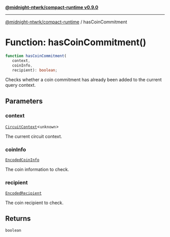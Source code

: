 [**@midnight-ntwrk/compact-runtime v0.9.0**](../README.md)

***

[@midnight-ntwrk/compact-runtime](../globals.md) / hasCoinCommitment

# Function: hasCoinCommitment()

```ts
function hasCoinCommitment(
   context, 
   coinInfo, 
   recipient): boolean;
```

Checks whether a coin commitment has already been added to the current query context.

## Parameters

### context

[`CircuitContext`](../interfaces/CircuitContext.md)\<`unknown`\>

The current circuit context.

### coinInfo

[`EncodedCoinInfo`](../interfaces/EncodedCoinInfo.md)

The coin information to check.

### recipient

[`EncodedRecipient`](../interfaces/EncodedRecipient.md)

The coin recipient to check.

## Returns

`boolean`
